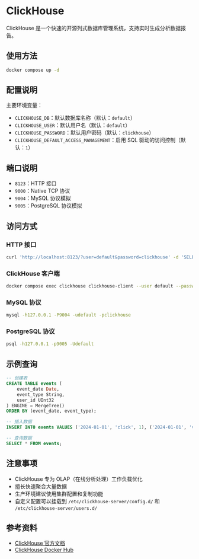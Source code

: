 # ClickHouse

ClickHouse 是一个快速的开源列式数据库管理系统，支持实时生成分析数据报告。

## 使用方法

```bash
docker compose up -d
```

## 配置说明

主要环境变量：

- `CLICKHOUSE_DB`：默认数据库名称（默认：`default`）
- `CLICKHOUSE_USER`：默认用户名（默认：`default`）
- `CLICKHOUSE_PASSWORD`：默认用户密码（默认：`clickhouse`）
- `CLICKHOUSE_DEFAULT_ACCESS_MANAGEMENT`：启用 SQL 驱动的访问控制（默认：`1`）

## 端口说明

- `8123`：HTTP 接口
- `9000`：Native TCP 协议
- `9004`：MySQL 协议模拟
- `9005`：PostgreSQL 协议模拟

## 访问方式

### HTTP 接口

```bash
curl 'http://localhost:8123/?user=default&password=clickhouse' -d 'SELECT 1'
```

### ClickHouse 客户端

```bash
docker compose exec clickhouse clickhouse-client --user default --password clickhouse
```

### MySQL 协议

```bash
mysql -h127.0.0.1 -P9004 -udefault -pclickhouse
```

### PostgreSQL 协议

```bash
psql -h127.0.0.1 -p9005 -Udefault
```

## 示例查询

```sql
-- 创建表
CREATE TABLE events (
    event_date Date,
    event_type String,
    user_id UInt32
) ENGINE = MergeTree()
ORDER BY (event_date, event_type);

-- 插入数据
INSERT INTO events VALUES ('2024-01-01', 'click', 1), ('2024-01-01', 'view', 2);

-- 查询数据
SELECT * FROM events;
```

## 注意事项

- ClickHouse 专为 OLAP（在线分析处理）工作负载优化
- 擅长快速聚合大量数据
- 生产环境建议使用集群配置和复制功能
- 自定义配置可以挂载到 `/etc/clickhouse-server/config.d/` 和 `/etc/clickhouse-server/users.d/`

## 参考资料

- [ClickHouse 官方文档](https://clickhouse.com/docs)
- [ClickHouse Docker Hub](https://hub.docker.com/r/clickhouse/clickhouse-server)
